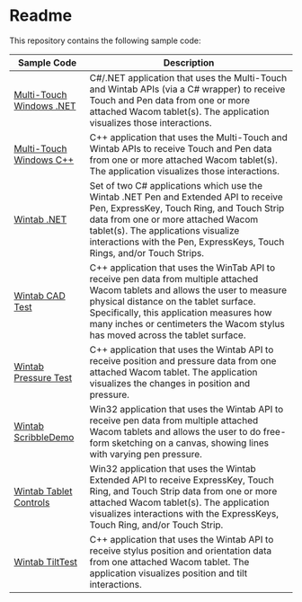 # Readme

This repository contains the following sample code:

|Sample Code				|Description			|
|---						|---					|
|[Multi-Touch Windows .NET](Multi-Touch%20Windows%20.NET/README.md)	|C#/.NET application that uses the Multi-Touch and Wintab APIs (via a C# wrapper) to receive Touch and Pen data from one or more attached Wacom tablet(s). The application visualizes those interactions.|
|[Multi-Touch Windows C++](Multi-Touch%20Windows%20C%2B%2B/README.md)	|C++ application that uses the Multi-Touch and Wintab APIs to receive Touch and Pen data from one or more attached Wacom tablet(s). The application visualizes those interactions.
|[Wintab .NET](Wintab%20.NET/README.md)				|Set of two C# applications which use the Wintab .NET Pen and Extended API to receive Pen, ExpressKey, Touch Ring, and Touch Strip data from one or more attached Wacom tablet(s). The applications visualize interactions with the Pen, ExpressKeys, Touch Rings, and/or Touch Strips.|
|[Wintab CAD Test](Wintab%20CAD%20Test/README.md) 					|C++ application that uses the WinTab API to receive pen data from multiple attached Wacom tablets and allows the user to measure physical distance on the tablet surface. Specifically, this application measures how many inches or centimeters the Wacom stylus has moved across the tablet surface.|
|[Wintab Pressure Test](Wintab%20Pressure%20Test)|C++ application that uses the Wintab API to receive position and pressure data from one attached Wacom tablet. The application visualizes the changes in position and pressure.|
|[Wintab ScribbleDemo](Wintab%20ScribbleDemo/README.md)		|Win32 application that uses the Wintab API to receive pen data from multiple attached Wacom tablets and allows the user to do free-form sketching on a canvas, showing lines with varying pen pressure.|
|[Wintab Tablet Controls](Wintab%20Tablet%20Controls/README.md)		|Win32 application that uses the Wintab Extended API to receive ExpressKey, Touch Ring, and Touch Strip data from one or more attached Wacom tablet(s). The application visualizes interactions with the ExpressKeys, Touch Ring, and/or Touch Strip.|
|[Wintab TiltTest](Wintab%20TiltTest)|C++ application that uses the Wintab API to receive stylus position and orientation data from one attached Wacom tablet. The application visualizes position and tilt interactions.|

